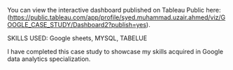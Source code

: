 You can view the interactive dashboard published on Tableau Public here:
(https://public.tableau.com/app/profile/syed.muhammad.uzair.ahmed/viz/GOOGLE_CASE_STUDY/Dashboard2?publish=yes).

SKILLS USED: Google sheets, MYSQL, TABELUE

I have completed this case study to showcase my skills acquired in Google data analytics specialization.
